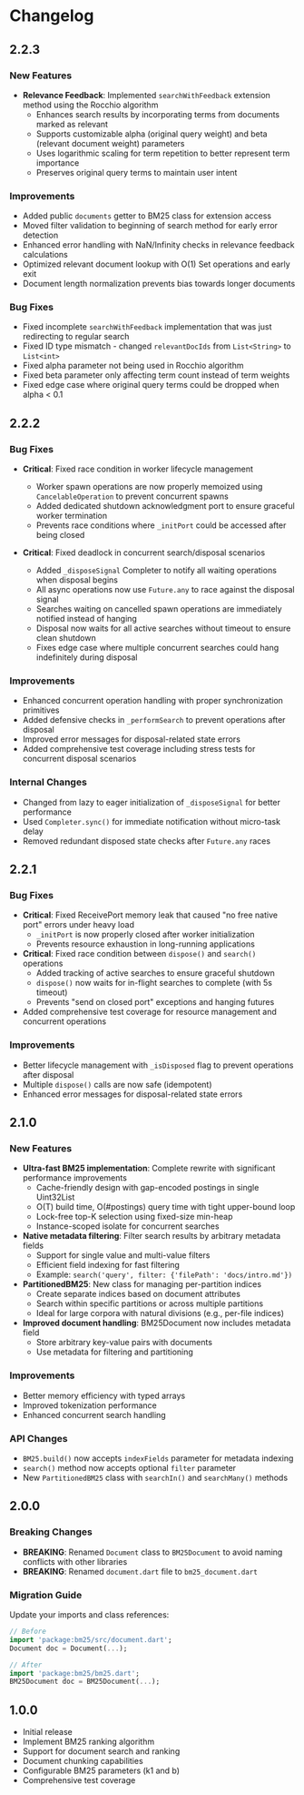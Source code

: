 # Changelog

## 2.2.3

### New Features
- **Relevance Feedback**: Implemented `searchWithFeedback` extension method using the Rocchio algorithm
  - Enhances search results by incorporating terms from documents marked as relevant
  - Supports customizable alpha (original query weight) and beta (relevant document weight) parameters
  - Uses logarithmic scaling for term repetition to better represent term importance
  - Preserves original query terms to maintain user intent

### Improvements
- Added public `documents` getter to BM25 class for extension access
- Moved filter validation to beginning of search method for early error detection
- Enhanced error handling with NaN/Infinity checks in relevance feedback calculations
- Optimized relevant document lookup with O(1) Set operations and early exit
- Document length normalization prevents bias towards longer documents

### Bug Fixes
- Fixed incomplete `searchWithFeedback` implementation that was just redirecting to regular search
- Fixed ID type mismatch - changed `relevantDocIds` from `List<String>` to `List<int>`
- Fixed alpha parameter not being used in Rocchio algorithm
- Fixed beta parameter only affecting term count instead of term weights
- Fixed edge case where original query terms could be dropped when alpha < 0.1

## 2.2.2

### Bug Fixes
- **Critical**: Fixed race condition in worker lifecycle management
  - Worker spawn operations are now properly memoized using `CancelableOperation` to prevent concurrent spawns
  - Added dedicated shutdown acknowledgment port to ensure graceful worker termination
  - Prevents race conditions where `_initPort` could be accessed after being closed
  
- **Critical**: Fixed deadlock in concurrent search/disposal scenarios
  - Added `_disposeSignal` Completer to notify all waiting operations when disposal begins
  - All async operations now use `Future.any` to race against the disposal signal
  - Searches waiting on cancelled spawn operations are immediately notified instead of hanging
  - Disposal now waits for all active searches without timeout to ensure clean shutdown
  - Fixes edge case where multiple concurrent searches could hang indefinitely during disposal

### Improvements
- Enhanced concurrent operation handling with proper synchronization primitives
- Added defensive checks in `_performSearch` to prevent operations after disposal
- Improved error messages for disposal-related state errors
- Added comprehensive test coverage including stress tests for concurrent disposal scenarios

### Internal Changes
- Changed from lazy to eager initialization of `_disposeSignal` for better performance
- Used `Completer.sync()` for immediate notification without micro-task delay
- Removed redundant disposed state checks after `Future.any` races

## 2.2.1

### Bug Fixes
- **Critical**: Fixed ReceivePort memory leak that caused "no free native port" errors under heavy load
  - `_initPort` is now properly closed after worker initialization
  - Prevents resource exhaustion in long-running applications
- **Critical**: Fixed race condition between `dispose()` and `search()` operations
  - Added tracking of active searches to ensure graceful shutdown
  - `dispose()` now waits for in-flight searches to complete (with 5s timeout)
  - Prevents "send on closed port" exceptions and hanging futures
- Added comprehensive test coverage for resource management and concurrent operations

### Improvements
- Better lifecycle management with `_isDisposed` flag to prevent operations after disposal
- Multiple `dispose()` calls are now safe (idempotent)
- Enhanced error messages for disposal-related state errors

## 2.1.0

### New Features
- **Ultra-fast BM25 implementation**: Complete rewrite with significant performance improvements
  - Cache-friendly design with gap-encoded postings in single Uint32List
  - O(T) build time, O(#postings) query time with tight upper-bound loop
  - Lock-free top-K selection using fixed-size min-heap
  - Instance-scoped isolate for concurrent searches
- **Native metadata filtering**: Filter search results by arbitrary metadata fields
  - Support for single value and multi-value filters
  - Efficient field indexing for fast filtering
  - Example: `search('query', filter: {'filePath': 'docs/intro.md'})`
- **PartitionedBM25**: New class for managing per-partition indices
  - Create separate indices based on document attributes
  - Search within specific partitions or across multiple partitions
  - Ideal for large corpora with natural divisions (e.g., per-file indices)
- **Improved document handling**: BM25Document now includes metadata field
  - Store arbitrary key-value pairs with documents
  - Use metadata for filtering and partitioning

### Improvements
- Better memory efficiency with typed arrays
- Improved tokenization performance
- Enhanced concurrent search handling

### API Changes
- `BM25.build()` now accepts `indexFields` parameter for metadata indexing
- `search()` method now accepts optional `filter` parameter
- New `PartitionedBM25` class with `searchIn()` and `searchMany()` methods

## 2.0.0

### Breaking Changes
- **BREAKING**: Renamed `Document` class to `BM25Document` to avoid naming conflicts with other libraries
- **BREAKING**: Renamed `document.dart` file to `bm25_document.dart`

### Migration Guide
Update your imports and class references:
```dart
// Before
import 'package:bm25/src/document.dart';
Document doc = Document(...);

// After
import 'package:bm25/bm25.dart';
BM25Document doc = BM25Document(...);
```

## 1.0.0

- Initial release
- Implement BM25 ranking algorithm
- Support for document search and ranking
- Document chunking capabilities
- Configurable BM25 parameters (k1 and b)
- Comprehensive test coverage